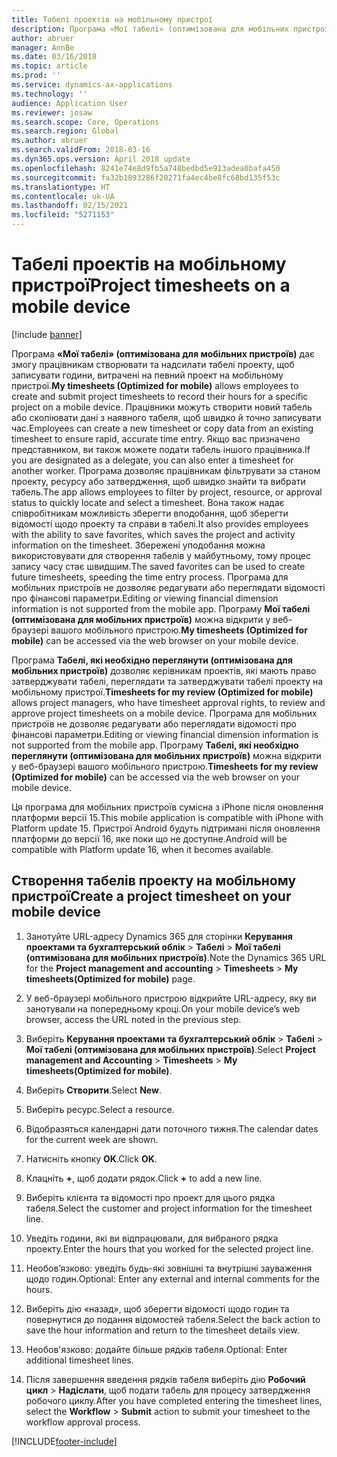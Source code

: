 ```yaml
---
title: Табелі проектів на мобільному пристрої
description: Програма «Мої табелі» (оптимізована для мобільних пристроїв) дає змогу працівникам створювати та надсилати табелі проекту, щоб записувати години, витрачені на певний проект на мобільному пристрої.
author: abruer
manager: AnnBe
ms.date: 03/16/2018
ms.topic: article
ms.prod: ''
ms.service: dynamics-ax-applications
ms.technology: ''
audience: Application User
ms.reviewer: josaw
ms.search.scope: Core, Operations
ms.search.region: Global
ms.author: abruer
ms.search.validFrom: 2018-03-16
ms.dyn365.ops.version: April 2018 update
ms.openlocfilehash: 8241e74e8d9fb5a748bedbd5e913adea0bafa450
ms.sourcegitcommit: fa32b1893286f20271fa4ec4be8fc68bd135f53c
ms.translationtype: HT
ms.contentlocale: uk-UA
ms.lasthandoff: 02/15/2021
ms.locfileid: "5271153"
---
```

# <a name="project-timesheets-on-a-mobile-device"></a><span data-ttu-id="3a6f8-103">Табелі проектів на мобільному пристрої</span><span class="sxs-lookup"><span data-stu-id="3a6f8-103">Project timesheets on a mobile device</span></span>

[!include [banner](../includes/banner.md)]

<span data-ttu-id="3a6f8-104">Програма **«Мої табелі» (оптимізована для мобільних пристроїв)** дає змогу працівникам створювати та надсилати табелі проекту, щоб записувати години, витрачені на певний проект на мобільному пристрої.</span><span class="sxs-lookup"><span data-stu-id="3a6f8-104">**My timesheets (Optimized for mobile)** allows employees to create and submit project timesheets to record their hours for a specific project on a mobile device.</span></span> <span data-ttu-id="3a6f8-105">Працівники можуть створити новий табель або скопіювати дані з наявного табеля, щоб швидко й точно записувати час.</span><span class="sxs-lookup"><span data-stu-id="3a6f8-105">Employees can create a new timesheet or copy data from an existing timesheet to ensure rapid, accurate time entry.</span></span> <span data-ttu-id="3a6f8-106">Якщо вас призначено представником, ви також можете подати табель іншого працівника.</span><span class="sxs-lookup"><span data-stu-id="3a6f8-106">If you are designated as a delegate, you can also enter a timesheet for another worker.</span></span> <span data-ttu-id="3a6f8-107">Програма дозволяє працівникам фільтрувати за станом проекту, ресурсу або затвердження, щоб швидко знайти та вибрати табель.</span><span class="sxs-lookup"><span data-stu-id="3a6f8-107">The app allows employees to filter by project, resource, or approval status to quickly locate and select a timesheet.</span></span> <span data-ttu-id="3a6f8-108">Вона також надає співробітникам можливість зберегти вподобання, щоб зберегти відомості щодо проекту та справи в табелі.</span><span class="sxs-lookup"><span data-stu-id="3a6f8-108">It also provides employees with the ability to save favorites, which saves the project and activity information on the timesheet.</span></span> <span data-ttu-id="3a6f8-109">Збережені уподобання можна використовувати для створення табелів у майбутньому, тому процес запису часу стає швидшим.</span><span class="sxs-lookup"><span data-stu-id="3a6f8-109">The saved favorites can be used to create future timesheets, speeding the time entry process.</span></span> <span data-ttu-id="3a6f8-110">Програма для мобільних пристроїв не дозволяє редагувати або переглядати відомості про фінансові параметри.</span><span class="sxs-lookup"><span data-stu-id="3a6f8-110">Editing or viewing financial dimension information is not supported from the mobile app.</span></span> <span data-ttu-id="3a6f8-111">Програму **Мої табелі (оптимізована для мобільних пристроїв)** можна відкрити у веб-браузері вашого мобільного пристрою.</span><span class="sxs-lookup"><span data-stu-id="3a6f8-111">**My timesheets (Optimized for mobile)** can be accessed via the web browser on your mobile device.</span></span>

<span data-ttu-id="3a6f8-112">Програма **Табелі, які необхідно переглянути (оптимізована для мобільних пристроїв)** дозволяє керівникам проектів, які мають право затверджувати табелі, переглядати та затверджувати табелі проекту на мобільному пристрої.</span><span class="sxs-lookup"><span data-stu-id="3a6f8-112">**Timesheets for my review (Optimized for mobile)** allows project managers, who have timesheet approval rights, to review and approve project timesheets on a mobile device.</span></span> <span data-ttu-id="3a6f8-113">Програма для мобільних пристроїв не дозволяє редагувати або переглядати відомості про фінансові параметри.</span><span class="sxs-lookup"><span data-stu-id="3a6f8-113">Editing or viewing financial dimension information is not supported from the mobile app.</span></span> <span data-ttu-id="3a6f8-114">Програму **Табелі, які необхідно переглянути (оптимізована для мобільних пристроїв)** можна відкрити у веб-браузері вашого мобільного пристрою.</span><span class="sxs-lookup"><span data-stu-id="3a6f8-114">**Timesheets for my review (Optimized for mobile)** can be accessed via the web browser on your mobile device.</span></span>

<span data-ttu-id="3a6f8-115">Ця програма для мобільних пристроїв сумісна з iPhone після оновлення платформи версії 15.</span><span class="sxs-lookup"><span data-stu-id="3a6f8-115">This mobile application is compatible with iPhone with Platform update 15.</span></span>
<span data-ttu-id="3a6f8-116">Пристрої Android будуть підтримані після оновлення платформи до версії 16, яке поки що не доступне.</span><span class="sxs-lookup"><span data-stu-id="3a6f8-116">Android will be compatible with Platform update 16, when it becomes available.</span></span>

## <a name="create-a-project-timesheet-on-your-mobile-device"></a><span data-ttu-id="3a6f8-117">Створення табелів проекту на мобільному пристрої</span><span class="sxs-lookup"><span data-stu-id="3a6f8-117">Create a project timesheet on your mobile device</span></span>

1.  <span data-ttu-id="3a6f8-118">Занотуйте URL-адресу Dynamics 365 для сторінки **Керування проектами та бухгалтерський облік** \> **Табелі** \> **Мої табелі (оптимізована для мобільних пристроїв)**.</span><span class="sxs-lookup"><span data-stu-id="3a6f8-118">Note the Dynamics 365 URL for the **Project management and accounting** \> **Timesheets** \> **My timesheets(Optimized for mobile)** page.</span></span>

2.  <span data-ttu-id="3a6f8-119">У веб-браузері мобільного пристрою відкрийте URL-адресу, яку ви занотували на попередньому кроці.</span><span class="sxs-lookup"><span data-stu-id="3a6f8-119">On your mobile device’s web browser, access the URL noted in the previous step.</span></span>
 
3.  <span data-ttu-id="3a6f8-120">Виберіть **Керування проектами та бухгалтерський облік** \> **Табелі** \> **Мої табелі (оптимізована для мобільних пристроїв)**.</span><span class="sxs-lookup"><span data-stu-id="3a6f8-120">Select **Project management and Accounting** \> **Timesheets** \> **My timesheets(Optimized for mobile)**.</span></span>

4.  <span data-ttu-id="3a6f8-121">Виберіть **Створити**.</span><span class="sxs-lookup"><span data-stu-id="3a6f8-121">Select **New**.</span></span>

5.  <span data-ttu-id="3a6f8-122">Виберіть ресурс.</span><span class="sxs-lookup"><span data-stu-id="3a6f8-122">Select a resource.</span></span>

6.  <span data-ttu-id="3a6f8-123">Відобразяться календарні дати поточного тижня.</span><span class="sxs-lookup"><span data-stu-id="3a6f8-123">The calendar dates for the current week are shown.</span></span>

7.  <span data-ttu-id="3a6f8-124">Натисніть кнопку **OK**.</span><span class="sxs-lookup"><span data-stu-id="3a6f8-124">Click **OK**.</span></span>

8.  <span data-ttu-id="3a6f8-125">Клацніть **+**, щоб додати рядок.</span><span class="sxs-lookup"><span data-stu-id="3a6f8-125">Click **+** to add a new line.</span></span>

9.  <span data-ttu-id="3a6f8-126">Виберіть клієнта та відомості про проект для цього рядка табеля.</span><span class="sxs-lookup"><span data-stu-id="3a6f8-126">Select the customer and project information for the timesheet line.</span></span>

10. <span data-ttu-id="3a6f8-127">Уведіть години, які ви відпрацювали, для вибраного рядка проекту.</span><span class="sxs-lookup"><span data-stu-id="3a6f8-127">Enter the hours that you worked for the selected project line.</span></span>

11. <span data-ttu-id="3a6f8-128">Необов’язково: уведіть будь-які зовнішні та внутрішні зауваження щодо годин.</span><span class="sxs-lookup"><span data-stu-id="3a6f8-128">Optional: Enter any external and internal comments for the hours.</span></span>

12. <span data-ttu-id="3a6f8-129">Виберіть дію «назад», щоб зберегти відомості щодо годин та повернутися до подання відомостей табеля.</span><span class="sxs-lookup"><span data-stu-id="3a6f8-129">Select the back action to save the hour information and return to the timesheet details view.</span></span>

13. <span data-ttu-id="3a6f8-130">Необов'язково: додайте більше рядків табеля.</span><span class="sxs-lookup"><span data-stu-id="3a6f8-130">Optional: Enter additional timesheet lines.</span></span>

14. <span data-ttu-id="3a6f8-131">Після завершення введення рядків табеля виберіть дію **Робочий цикл** \> **Надіслати**, щоб подати табель для процесу затвердження робочого циклу.</span><span class="sxs-lookup"><span data-stu-id="3a6f8-131">After you have completed entering the timesheet lines, select the **Workflow** \> **Submit** action to submit your timesheet to the workflow approval process.</span></span>


[!INCLUDE[footer-include](../includes/footer-banner.md)]